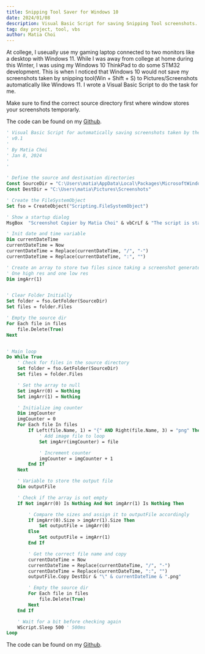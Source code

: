 ```yaml
---
title: Snipping Tool Saver for Windows 10
date: 2024/01/08
description: Visual Basic Script for saving Snipping Tool screenshots.
tag: day project, tool, vbs
author: Matia Choi
---
```


At college, I useually use my gaming laptop connected to two monitors like a desktop with Windows 11. 
While I was away from college at home during this Winter, I was using my Windows 10 ThinkPad to do some STM32 development.
This is when I noticed that Windows 10 would not save my screenshots taken by snipping tool(Win + Shift + S) to Pictures/Screenshots automatically like Windows 11.
I wrote a Visual Basic Script to do the task for me.


Make sure to find the correct source directory first where window stores your screenshots temporarly.

The code can be found on my [Github](https://github.com/matia6170/Snipping-Tool-Auto-Saver).

```vb
' Visual Basic Script for automatically saving screenshots taken by the Window's Snipping Tool
' v0.1
'
' By Matia Choi
' Jan 8, 2024
' 
'

' Define the source and destination directories
Const SourceDir = "C:\Users\matia\AppData\Local\Packages\MicrosoftWindows.Client.CBS_cw5n1h2txyewy\TempState\ScreenClip"
Const DestDir = "C:\Users\matia\Pictures\Screenshots"

' Create the FileSystemObject
Set fso = CreateObject("Scripting.FileSystemObject")

' Show a startup dialog
MsgBox  "Screenshot Copier by Matia Choi" & vbCrLf & "The script is starting and will monitor: " & SourceDir & "And will copy the images to: " & DestDir

' Init date and time variable
Dim currentDateTime
currentDateTime = Now
currentDateTime = Replace(currentDateTime, "/", "-")
currentDateTime = Replace(currentDateTime, ":", "")

' Create an array to store two files since taking a screenshot generates two files.
' One high res and one low res
Dim imgArr(1)


' Clear Folder Initially
Set folder = fso.GetFolder(SourceDir)
Set files = folder.Files

' Empty the source dir
For Each file in files
    file.Delete(True)
Next


' Main loop
Do While True
    ' Check for files in the source directory
    Set folder = fso.GetFolder(SourceDir)
    Set files = folder.Files

    ' Set the array to null
    Set imgArr(0) = Nothing
    Set imgArr(1) = Nothing

    ' Initialize img counter
    Dim imgCounter
    imgCounter = 0
    For Each file In files
        If Left(file.Name, 1) = "{" AND Right(file.Name, 3) = "png" Then
            ' Add image file to loop
            Set imgArr(imgCounter) = file

            ' Increment counter
            imgCounter = imgCounter + 1
        End If
    Next

    ' Variable to store the output file
    Dim outputFile 

    ' Check if the array is not empty
    If Not imgArr(0) Is Nothing And Not imgArr(1) Is Nothing Then

        ' Compare the sizes and assign it to outputFile accordingly
        If imgArr(0).Size > imgArr(1).Size Then
            Set outputFile = imgArr(0)
        Else
            Set outputFile = imgArr(1)
        End If

        ' Get the correct file name and copy
        currentDateTime = Now
        currentDateTime = Replace(currentDateTime, "/", "-")
        currentDateTime = Replace(currentDateTime, ":", "")
        outputFile.Copy DestDir & "\" & currentDateTime & ".png"

        ' Empty the source dir
        For Each file in files
            file.Delete(True)
        Next
    End If

    ' Wait for a bit before checking again
    WScript.Sleep 500 ' 500ms
Loop
```

The code can be found on my [Github](https://github.com/matia6170/Snipping-Tool-Auto-Saver).
